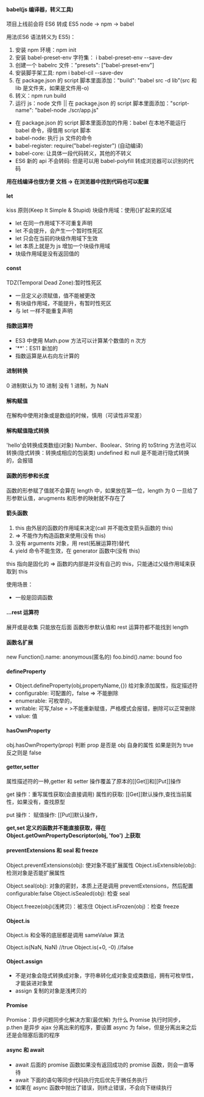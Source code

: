 #### babel(js 编译器，转义工具)

项目上线前会将 ES6 转成 ES5
node -> npm -> babel

用法(ES6 语法转义为 ES5)：

1. 安装 npm 环境：npm init
2. 安装 babel-preset-env 字符集： i babel-preset-env --save-dev
3. 创建一个 babelrc 文件："presets": ["babel-preset-env"]
4. 安装脚手架工具: npm i babel-cil --save-dev
5. 在 package.json 的 script 脚本里面添加："build": "babel src -d lib"(src 和 lib 是文件夹，如果是文件用-o)
6. 转义：npm run build
7. 运行 js：node 文件 || 在 package.json 的 script 脚本里面添加："script-name": "babel-node ./scr/app.js"

- 在 package.json 的 script 脚本里面添加的作用：babel 在本地不能运行 babel 命令，得借用 script 脚本
- babel-node: 执行 js 文件的命令
- babel-register: require("babel-register") (自动编译)
- babel-core: 让具体一段代码转义，其他的不转义
- ES6 新的 api 不会转码: 但是可以用 babel-polyfill 转成浏览器可以识别的代码

**用在线编译也很方便**
**文档 -> 在浏览器中找到代码也可以配置**

#### let

kiss 原则(Keep It Simple & Stupid)
块级作用域：使用{}扩起来的区域

- let 在同一作用域下不可重复声明
- let 不会提升，会产生一个暂时性死区
- let 只会在当前的块级作用域下生效
- let 本质上就是为 js 增加一个块级作用域
- 块级作用域是没有返回值的

#### const

TDZ(Temporal Dead Zone):暂时性死区

- 一旦定义必须赋值，值不能被更改
- 有块级作用域，不能提升，有暂时性死区
- 与 let 一样不能重复声明

#### 指数运算符

- ES3 中使用 Math.pow 方法可以计算某个数值的 n 次方
- '\*\*'：ES11 新加的
- 指数运算是从右向左计算的

#### 进制转换

0 进制默认为 10 进制
没有 1 进制，为 NaN

#### 解构赋值

在解构中使用对象或是数组的时候，慎用（可读性非常差）

#### 解构赋值隐式转换

'hello'会转换成类数组(对象)
Number、Boolear、String 的 toString 方法也可以转换(隐式转换：转换成相应的包装类)
undefined 和 null 是不能进行隐式转换的，会报错

#### 函数的形参和长度

函数的形参赋了值就不会算在 length 中，如果放在第一位，length 为 0
一旦给了形参默认值，arugments 和形参的映射就不存在了

#### 箭头函数

1. this 由外层的函数的作用域来决定(call 并不能改变箭头函数的 this)
2. => 不能作为构造函数来使用(没有 this)
3. 没有 arguments 对象，用 rest(拓展运算符)替代
4. yield 命令不能生效，在 generator 函数中(没有 this)

this 指向是固化的 => 函数的内部是并没有自己的 this，只能通过父级作用域来获取到 this

使用场景：

- 一般是回调函数

#### ...rest 运算符

展开或是收集
只能放在后面
函数形参默认值和 rest 运算符都不能找到 length

#### 函数名扩展

new Function().name: anonymous(匿名的)
foo.bind().name: bound foo

#### defineProperty

- Object.defineProperty(obj,propertyName,{}) 给对象添加属性，指定描述符
- configurable: 可配置的，false => 不能删除
- enumerable: 可枚举的，
- writable: 可写,false = >不能重新赋值，严格模式会报错，删除可以正常删除
- value: 值

#### hasOwnProperty

obj.hasOwnProperty(prop) 判断 prop 是否是 obj 自身的属性 如果是则为 true 反之则是 false

#### getter,setter

属性描述符的一种,getter 和 setter 操作覆盖了原本的[[Get]]和[[Put]]操作

get 操作：重写属性获取(会直接调用)
属性的获取: [[Get]]默认操作,查找当前属性，如果没有，查找原型

put 操作：
赋值操作: [[Put]]默认操作，

**get,set 定义的函数并不能直接获取，得在 Object.getOwnPropertyDescriptor(obj, 'foo') 上获取**

#### preventExtensions 和 seal 和 freeze

Object.preventExtensions(obj): 使对象不能扩展属性
Object.isExtensible(obj): 检测对象是否能扩展属性

Object.seal(obj): 对象的密封，本质上还是调用 preventExtensions，然后配置 configurable:false
Object.isSealed(obj): 检查 seal

Object.freeze(obj)(浅拷贝)：被冻住
Object.isFrozen(obj)：检查 freeze

#### Object.is

Object.is 和全等的底层都是调用 sameValue 算法

Object.is(NaN, NaN) //true
Object.is(+0, -0) //false

#### Object.assign

- 不是对象会隐式转换成对象，字符串转化成对象变成类数组，拥有可枚举性，才能装进对象里
- assign 复制的对象是浅拷贝的

#### Promise

Promise：异步问题同步化解决方案(最优解)
为什么 Promise 执行时同步，p.then 是异步
ajax 分离出来的程序，要设置 async 为 false，但是分离出来之后还是会阻塞后面的程序

#### async 和 await

- await 后面的 promise 函数如果没有返回成功的 promise 函数，则会一直等待
- await 下面的语句等同步代码执行完后优先于微任务执行
- 如果在 async 函数中抛出了错误，则终止错误，不会向下继续执行
